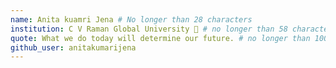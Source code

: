 ```yaml
---
name: Anita kuamri Jena # No longer than 28 characters
institution: C V Raman Global University 🚩 # no longer than 58 characters
quote: What we do today will determine our future. # no longer than 100 characters, avoid using quotes(") to guarantee the format remains the same.
github_user: anitakumarijena
---
```

